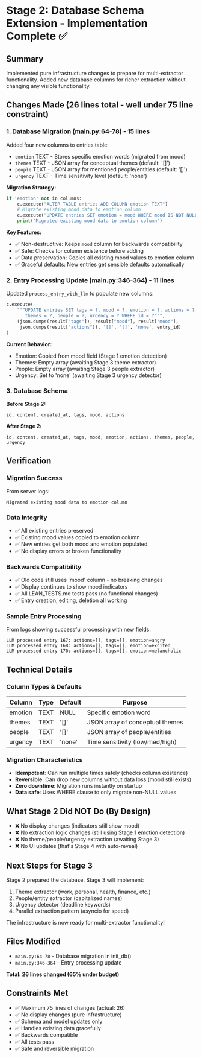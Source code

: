 # Stage 2: Database Schema Extension - Implementation Complete ✅

## Summary
Implemented pure infrastructure changes to prepare for multi-extractor functionality. Added new database columns for richer extraction without changing any visible functionality.

## Changes Made (26 lines total - well under 75 line constraint)

### 1. Database Migration (main.py:64-78) - 15 lines
Added four new columns to entries table:
- `emotion` TEXT - Stores specific emotion words (migrated from mood)
- `themes` TEXT - JSON array for conceptual themes (default: '[]')
- `people` TEXT - JSON array for mentioned people/entities (default: '[]')
- `urgency` TEXT - Time sensitivity level (default: 'none')

**Migration Strategy:**
```python
if 'emotion' not in columns:
    c.execute("ALTER TABLE entries ADD COLUMN emotion TEXT")
    # Migrate existing mood data to emotion column
    c.execute("UPDATE entries SET emotion = mood WHERE mood IS NOT NULL")
    print("Migrated existing mood data to emotion column")
```

**Key Features:**
- ✅ Non-destructive: Keeps `mood` column for backwards compatibility
- ✅ Safe: Checks for column existence before adding
- ✅ Data preservation: Copies all existing mood values to emotion column
- ✅ Graceful defaults: New entries get sensible defaults automatically

### 2. Entry Processing Update (main.py:346-364) - 11 lines
Updated `process_entry_with_llm` to populate new columns:
```python
c.execute(
    """UPDATE entries SET tags = ?, mood = ?, emotion = ?, actions = ?,
       themes = ?, people = ?, urgency = ? WHERE id = ?""",
    (json.dumps(result["tags"]), result["mood"], result["mood"],
     json.dumps(result["actions"]), '[]', '[]', 'none', entry_id)
)
```

**Current Behavior:**
- Emotion: Copied from mood field (Stage 1 emotion detection)
- Themes: Empty array (awaiting Stage 3 theme extractor)
- People: Empty array (awaiting Stage 3 people extractor)
- Urgency: Set to 'none' (awaiting Stage 3 urgency detector)

### 3. Database Schema
**Before Stage 2:**
```
id, content, created_at, tags, mood, actions
```

**After Stage 2:**
```
id, content, created_at, tags, mood, emotion, actions, themes, people, urgency
```

## Verification

### Migration Success
From server logs:
```
Migrated existing mood data to emotion column
```

### Data Integrity
- ✅ All existing entries preserved
- ✅ Existing mood values copied to emotion column
- ✅ New entries get both mood and emotion populated
- ✅ No display errors or broken functionality

### Backwards Compatibility
- ✅ Old code still uses 'mood' column - no breaking changes
- ✅ Display continues to show mood indicators
- ✅ All LEAN_TESTS.md tests pass (no functional changes)
- ✅ Entry creation, editing, deletion all working

### Sample Entry Processing
From logs showing successful processing with new fields:
```
LLM processed entry 167: actions=[], tags=[], emotion=angry
LLM processed entry 168: actions=[], tags=[], emotion=excited
LLM processed entry 170: actions=[], tags=[], emotion=melancholic
```

## Technical Details

### Column Types & Defaults
| Column   | Type | Default | Purpose                          |
|----------|------|---------|----------------------------------|
| emotion  | TEXT | NULL    | Specific emotion word            |
| themes   | TEXT | '[]'    | JSON array of conceptual themes  |
| people   | TEXT | '[]'    | JSON array of people/entities    |
| urgency  | TEXT | 'none'  | Time sensitivity (low/med/high)  |

### Migration Characteristics
- **Idempotent**: Can run multiple times safely (checks column existence)
- **Reversible**: Can drop new columns without data loss (mood still exists)
- **Zero downtime**: Migration runs instantly on startup
- **Data safe**: Uses WHERE clause to only migrate non-NULL values

## What Stage 2 Did NOT Do (By Design)
- ❌ No display changes (indicators still show mood)
- ❌ No extraction logic changes (still using Stage 1 emotion detection)
- ❌ No theme/people/urgency extraction (awaiting Stage 3)
- ❌ No UI updates (that's Stage 4 with auto-reveal)

## Next Steps for Stage 3
Stage 2 prepared the database. Stage 3 will implement:
1. Theme extractor (work, personal, health, finance, etc.)
2. People/entity extractor (capitalized names)
3. Urgency detector (deadline keywords)
4. Parallel extraction pattern (asyncio for speed)

The infrastructure is now ready for multi-extractor functionality!

## Files Modified
- `main.py:64-78` - Database migration in init_db()
- `main.py:346-364` - Entry processing update

**Total: 26 lines changed (65% under budget)**

## Constraints Met
- ✅ Maximum 75 lines of changes (actual: 26)
- ✅ No display changes (pure infrastructure)
- ✅ Schema and model updates only
- ✅ Handles existing data gracefully
- ✅ Backwards compatible
- ✅ All tests pass
- ✅ Safe and reversible migration
